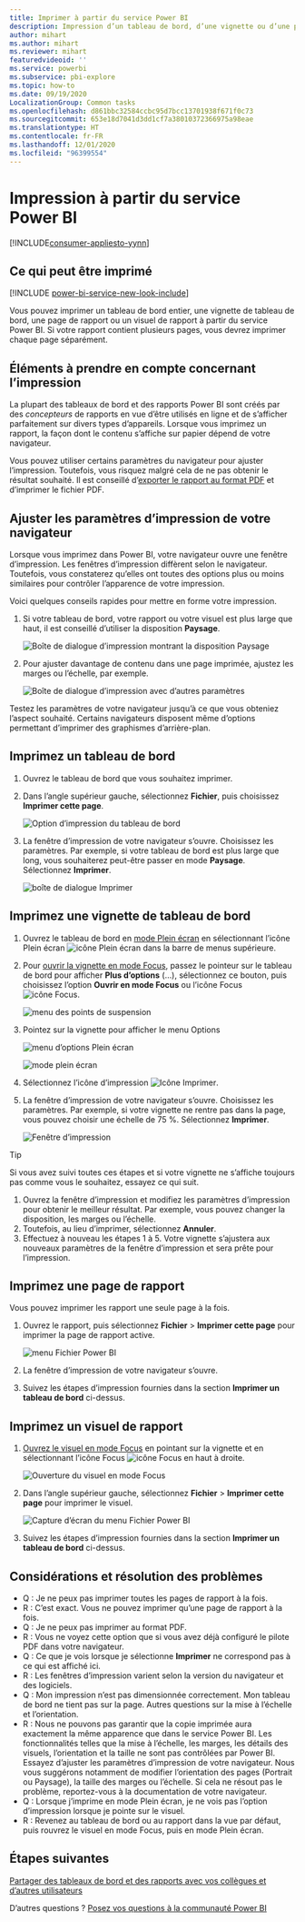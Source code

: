 ```yaml
---
title: Imprimer à partir du service Power BI
description: Impression d’un tableau de bord, d’une vignette ou d’une page de rapport à partir du service Power BI.
author: mihart
ms.author: mihart
ms.reviewer: mihart
featuredvideoid: ''
ms.service: powerbi
ms.subservice: pbi-explore
ms.topic: how-to
ms.date: 09/19/2020
LocalizationGroup: Common tasks
ms.openlocfilehash: d861bbc32584ccbc95d7bcc13701938f671f0c73
ms.sourcegitcommit: 653e18d7041d3dd1cf7a38010372366975a98eae
ms.translationtype: HT
ms.contentlocale: fr-FR
ms.lasthandoff: 12/01/2020
ms.locfileid: "96399554"
---
```

# <a name="printing-from-the-power-bi-service"></a>Impression à partir du service Power BI

[!INCLUDE[consumer-appliesto-yynn](../includes/consumer-appliesto-yynn.md)]
## <a name="what-can-be-printed"></a>Ce qui peut être imprimé
[!INCLUDE [power-bi-service-new-look-include](../includes/power-bi-service-new-look-include.md)]

Vous pouvez imprimer un tableau de bord entier, une vignette de tableau de bord, une page de rapport ou un visuel de rapport à partir du service Power BI. Si votre rapport contient plusieurs pages, vous devrez imprimer chaque page séparément. 

## <a name="printing-considerations"></a>Éléments à prendre en compte concernant l’impression

La plupart des tableaux de bord et des rapports Power BI sont créés par des *concepteurs* de rapports en vue d’être utilisés en ligne et de s’afficher parfaitement sur divers types d’appareils. Lorsque vous imprimez un rapport, la façon dont le contenu s’affiche sur papier dépend de votre navigateur. 

Vous pouvez utiliser certains paramètres du navigateur pour ajuster l’impression. Toutefois, vous risquez malgré cela de ne pas obtenir le résultat souhaité. Il est conseillé d’[exporter le rapport au format PDF](end-user-pdf.md) et d’imprimer le fichier PDF. 

## <a name="adjust-your-browser-print-settings"></a>Ajuster les paramètres d’impression de votre navigateur
Lorsque vous imprimez dans Power BI, votre navigateur ouvre une fenêtre d’impression. Les fenêtres d’impression diffèrent selon le navigateur. Toutefois, vous constaterez qu’elles ont toutes des options plus ou moins similaires pour contrôler l’apparence de votre impression. 

Voici quelques conseils rapides pour mettre en forme votre impression.

   > 
1. Si votre tableau de bord, votre rapport ou votre visuel est plus large que haut, il est conseillé d’utiliser la disposition **Paysage**. 

   ![Boîte de dialogue d’impression montrant la disposition Paysage](./media/end-user-print/power-bi-landscape-layout.png)

2. Pour ajuster davantage de contenu dans une page imprimée, ajustez les marges ou l’échelle, par exemple. 

    ![Boîte de dialogue d’impression avec d’autres paramètres](./media/end-user-print/power-bi-margins.png)

Testez les paramètres de votre navigateur jusqu’à ce que vous obteniez l’aspect souhaité. Certains navigateurs disposent même d’options permettant d’imprimer des graphismes d’arrière-plan. 

## <a name="print-a-dashboard"></a>Imprimez un tableau de bord
1. Ouvrez le tableau de bord que vous souhaitez imprimer.
2. Dans l’angle supérieur gauche, sélectionnez **Fichier**, puis choisissez **Imprimer cette page**.
   
    ![Option d’impression du tableau de bord](./media/end-user-print/power-bi-dashboard-print-options.png)

3. La fenêtre d’impression de votre navigateur s’ouvre. Choisissez les paramètres. Par exemple, si votre tableau de bord est plus large que long, vous souhaiterez peut-être passer en mode **Paysage**. Sélectionnez **Imprimer**.
   
    ![boîte de dialogue Imprimer](./media/end-user-print/power-bi-print-dash.png)

## <a name="print-a-dashboard-tile"></a>Imprimez une vignette de tableau de bord
1. Ouvrez le tableau de bord en [mode Plein écran](end-user-focus.md) en sélectionnant l’icône Plein écran ![icône Plein écran](./media/end-user-print/power-bi-full-screen.png) dans la barre de menus supérieure.

3. Pour [ouvrir la vignette en mode Focus](end-user-focus.md), passez le pointeur sur le tableau de bord pour afficher **Plus d’options** (...), sélectionnez ce bouton, puis choisissez l’option **Ouvrir en mode Focus** ou l’icône Focus ![icône Focus](./media/end-user-print/power-bi-focus-icon.png).
   
    ![menu des points de suspension](./media/end-user-print/power-bi-focus-tile.png)

4. Pointez sur la vignette pour afficher le menu Options
   
    ![menu d’options Plein écran](./media/end-user-print/power-bi-menu-option.png)

    ![mode plein écran](./media/end-user-print/power-bi-focus.png)

4. Sélectionnez l’icône d’impression ![Icône Imprimer](./media/end-user-print/print-icon.png).     

5. La fenêtre d’impression de votre navigateur s’ouvre. Choisissez les paramètres. Par exemple, si votre vignette ne rentre pas dans la page, vous pouvez choisir une échelle de 75 %. Sélectionnez **Imprimer**.

    ![Fenêtre d’impression](./media/end-user-print/power-bi-scale.png) 

> [!TIP]
> Si vous avez suivi toutes ces étapes et si votre vignette ne s’affiche toujours pas comme vous le souhaitez, essayez ce qui suit.
> 1. Ouvrez la fenêtre d’impression et modifiez les paramètres d’impression pour obtenir le meilleur résultat. Par exemple, vous pouvez changer la disposition, les marges ou l’échelle. 
> 2. Toutefois, au lieu d’imprimer, sélectionnez **Annuler**. 
> 3. Effectuez à nouveau les étapes 1 à 5. Votre vignette s’ajustera aux nouveaux paramètres de la fenêtre d’impression et sera prête pour l’impression.

## <a name="print-a-report-page"></a>Imprimez une page de rapport
Vous pouvez imprimer les rapport une seule page à la fois.

1. Ouvrez le rapport, puis sélectionnez **Fichier** > **Imprimer cette page** pour imprimer la page de rapport active.
   
    ![menu Fichier Power BI](./media/end-user-print/power-bi-print-report.png)
2. La fenêtre d’impression de votre navigateur s’ouvre.

3. Suivez les étapes d’impression fournies dans la section **Imprimer un tableau de bord** ci-dessus.
   


## <a name="print-a-report-visual"></a>Imprimez un visuel de rapport
1. [Ouvrez le visuel en mode Focus](end-user-focus.md) en pointant sur la vignette et en sélectionnant l’icône Focus ![icône Focus](./media/end-user-print/power-bi-focus-icon.png) en haut à droite.


    ![Ouverture du visuel en mode Focus](./media/end-user-print/power-bi-visual-focus.png)

2. Dans l’angle supérieur gauche, sélectionnez **Fichier** > **Imprimer cette page** pour imprimer le visuel.

    ![Capture d’écran du menu Fichier Power BI](./media/end-user-print/power-bi-visual-print.png)


3. Suivez les étapes d’impression fournies dans la section **Imprimer un tableau de bord** ci-dessus.

## <a name="considerations-and-troubleshooting"></a>Considérations et résolution des problèmes

* Q : Je ne peux pas imprimer toutes les pages de rapport à la fois.    
* R : C’est exact. Vous ne pouvez imprimer qu’une page de rapport à la fois.
* Q : Je ne peux pas imprimer au format PDF.    
* R : Vous ne voyez cette option que si vous avez déjà configuré le pilote PDF dans votre navigateur.    
* Q : Ce que je vois lorsque je sélectionne **Imprimer** ne correspond pas à ce qui est affiché ici.    
* R : Les fenêtres d’impression varient selon la version du navigateur et des logiciels.
* Q : Mon impression n’est pas dimensionnée correctement.  Mon tableau de bord ne tient pas sur la page. Autres questions sur la mise à l’échelle et l’orientation.    
* R : Nous ne pouvons pas garantir que la copie imprimée aura exactement la même apparence que dans le service Power BI. Les fonctionnalités telles que la mise à l’échelle, les marges, les détails des visuels, l’orientation et la taille ne sont pas contrôlées par Power BI. Essayez d’ajuster les paramètres d’impression de votre navigateur. Nous vous suggérons notamment de modifier l’orientation des pages (Portrait ou Paysage), la taille des marges ou l’échelle. Si cela ne résout pas le problème, reportez-vous à la documentation de votre navigateur.      
* Q : Lorsque j’imprime en mode Plein écran, je ne vois pas l’option d’impression lorsque je pointe sur le visuel.   
* R : Revenez au tableau de bord ou au rapport dans la vue par défaut, puis rouvrez le visuel en mode Focus, puis en mode Plein écran. 

## <a name="next-steps"></a>Étapes suivantes
[Partager des tableaux de bord et des rapports avec vos collègues et d’autres utilisateurs](../collaborate-share/service-share-dashboards.md)

D’autres questions ? [Posez vos questions à la communauté Power BI](https://community.powerbi.com/)

